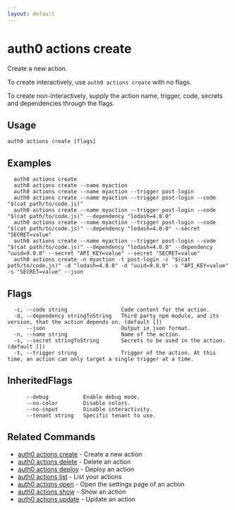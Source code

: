 ```yaml
---
layout: default
---
```

# auth0 actions create

Create a new action.

To create interactively, use `auth0 actions create` with no flags.

To create non-interactively, supply the action name, trigger, code, secrets and dependencies through the flags.

## Usage
```
auth0 actions create [flags]
```

## Examples

```
  auth0 actions create
  auth0 actions create --name myaction
  auth0 actions create --name myaction --trigger post-login
  auth0 actions create --name myaction --trigger post-login --code "$(cat path/to/code.js)"
  auth0 actions create --name myaction --trigger post-login --code "$(cat path/to/code.js)" --dependency "lodash=4.0.0"
  auth0 actions create --name myaction --trigger post-login --code "$(cat path/to/code.js)" --dependency "lodash=4.0.0" --secret "SECRET=value"
  auth0 actions create --name myaction --trigger post-login --code "$(cat path/to/code.js)" --dependency "lodash=4.0.0" --dependency "uuid=9.0.0" --secret "API_KEY=value" --secret "SECRET=value"
  auth0 actions create -n myaction -t post-login -c "$(cat path/to/code.js)" -d "lodash=4.0.0" -d "uuid=9.0.0" -s "API_KEY=value" -s "SECRET=value" --json
```


## Flags

```
  -c, --code string                 Code content for the action.
  -d, --dependency stringToString   Third party npm module, and its version, that the action depends on. (default [])
      --json                        Output in json format.
  -n, --name string                 Name of the action.
  -s, --secret stringToString       Secrets to be used in the action. (default [])
  -t, --trigger string              Trigger of the action. At this time, an action can only target a single trigger at a time.
```


## InheritedFlags

```
      --debug           Enable debug mode.
      --no-color        Disable colors.
      --no-input        Disable interactivity.
      --tenant string   Specific tenant to use.
```


## Related Commands

- [auth0 actions create](auth0_actions_create.md) - Create a new action
- [auth0 actions delete](auth0_actions_delete.md) - Delete an action
- [auth0 actions deploy](auth0_actions_deploy.md) - Deploy an action
- [auth0 actions list](auth0_actions_list.md) - List your actions
- [auth0 actions open](auth0_actions_open.md) - Open the settings page of an action
- [auth0 actions show](auth0_actions_show.md) - Show an action
- [auth0 actions update](auth0_actions_update.md) - Update an action


